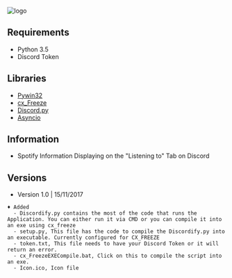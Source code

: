 ![logo](https://github.com/xurasky/Discordify/blob/master/icon.png "Logo")    

Requirements 
-----------

- Python 3.5 
- Discord Token 


Libraries
-----------

- [Pywin32](https://sourceforge.net/projects/pywin32/)
- [cx_Freeze](https://anthony-tuininga.github.io/cx_Freeze/)
- [Discord.py](https://github.com/Rapptz/discord.py)
- [Asyncio](https://github.com/python/cpython/tree/3.6/Lib/asyncio/)


Information
-----------

- Spotify Information Displaying on the "Listening to" Tab on Discord


Versions
-----------

  - Version 1.0 | 15/11/2017
  ```
  ♦ Added
    - Discordify.py contains the most of the code that runs the Application. You can either run it via CMD or you can compile it into an exe using cx_freeze
    - setup.py, This file has the code to compile the Discordify.py into an executable. Currently configured for CX_FREEZE
    - token.txt, This file needs to have your Discord Token or it will return an error.
    - cx_FreezeEXECompile.bat, Click on this to compile the script into an exe.
    - Icon.ico, Icon file
  ```  
